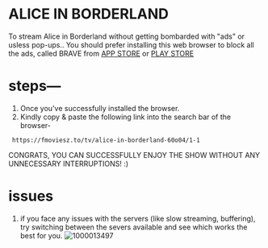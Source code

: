 # ALICE IN BORDERLAND
To stream Alice in Borderland without getting bombarded with "ads" or usless pop-ups..
   You should prefer installing this web browser to block all the ads, called BRAVE from [APP STORE](https://apps.apple.com/us/app/brave-private-web-browser-vpn/id1052879175) 
   or
[PLAY STORE](https://play.google.com/store/apps/details?id=com.brave.browser)

   # steps—
   1. Once you've successfully installed the browser.
   2. Kindly copy & paste the following link into the search bar of the browser-
   
     https://fmoviesz.to/tv/alice-in-borderland-60o04/1-1

CONGRATS, YOU CAN SUCCESSFULLY ENJOY THE SHOW WITHOUT ANY UNNECESSARY INTERRUPTIONS!  :)

# issues

1. if you face any issues with the servers (like slow streaming, buffering), try switching between the severs available and see which works the best for you. ![1000013497](https://github.com/ryu-ryuk/help-/assets/114721240/43f386e1-5ac9-457e-bf39-691547048710)

   
